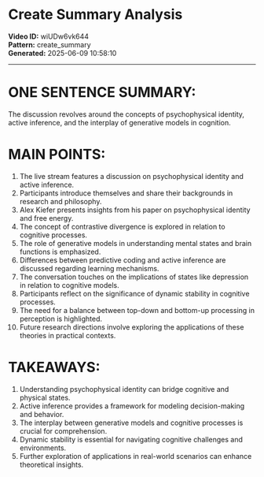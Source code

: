# Create Summary Analysis

**Video ID:** wiUDw6vk644  
**Pattern:** create_summary  
**Generated:** 2025-06-09 10:58:10  

---

# ONE SENTENCE SUMMARY:
The discussion revolves around the concepts of psychophysical identity, active inference, and the interplay of generative models in cognition.

# MAIN POINTS:
1. The live stream features a discussion on psychophysical identity and active inference.
2. Participants introduce themselves and share their backgrounds in research and philosophy.
3. Alex Kiefer presents insights from his paper on psychophysical identity and free energy.
4. The concept of contrastive divergence is explored in relation to cognitive processes.
5. The role of generative models in understanding mental states and brain functions is emphasized.
6. Differences between predictive coding and active inference are discussed regarding learning mechanisms.
7. The conversation touches on the implications of states like depression in relation to cognitive models.
8. Participants reflect on the significance of dynamic stability in cognitive processes.
9. The need for a balance between top-down and bottom-up processing in perception is highlighted.
10. Future research directions involve exploring the applications of these theories in practical contexts.

# TAKEAWAYS:
1. Understanding psychophysical identity can bridge cognitive and physical states.
2. Active inference provides a framework for modeling decision-making and behavior.
3. The interplay between generative models and cognitive processes is crucial for comprehension.
4. Dynamic stability is essential for navigating cognitive challenges and environments.
5. Further exploration of applications in real-world scenarios can enhance theoretical insights.